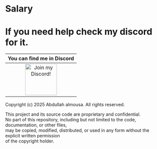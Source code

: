 # Salary

# If you need help check my discord for it.

|You can find me in Discord|
|:------------:|
|<a href="https://discord.gg/hehEKJ5C"><img src="https://discordapp.com/assets/2c21aeda16de354ba5334551a883b481.png" alt="Join my Discord!"  width="100" height="100"></a>|

Copyright (c) 2025 Abdullah almousa. All rights reserved.

This project and its source code are proprietary and confidential.  
No part of this repository, including but not limited to the code, documentation, or other files,  
may be copied, modified, distributed, or used in any form without the explicit written permission  
of the copyright holder.
